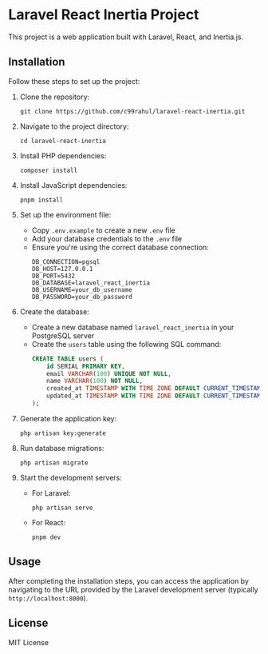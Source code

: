 # Laravel React Inertia Project

This project is a web application built with Laravel, React, and Inertia.js.

## Installation

Follow these steps to set up the project:

1. Clone the repository:

    ```
    git clone https://github.com/c99rahul/laravel-react-inertia.git
    ```

2. Navigate to the project directory:

    ```
    cd laravel-react-inertia
    ```

3. Install PHP dependencies:

    ```
    composer install
    ```

4. Install JavaScript dependencies:

    ```
    pnpm install
    ```

5. Set up the environment file:

    - Copy `.env.example` to create a new `.env` file
    - Add your database credentials to the `.env` file
    - Ensure you're using the correct database connection:
        ```
        DB_CONNECTION=pgsql
        DB_HOST=127.0.0.1
        DB_PORT=5432
        DB_DATABASE=laravel_react_inertia
        DB_USERNAME=your_db_username
        DB_PASSWORD=your_db_password
        ```

6. Create the database:

    - Create a new database named `laravel_react_inertia` in your PostgreSQL server
    - Create the `users` table using the following SQL command:
        ```sql
        CREATE TABLE users (
            id SERIAL PRIMARY KEY,
            email VARCHAR(100) UNIQUE NOT NULL,
            name VARCHAR(100) NOT NULL,
            created_at TIMESTAMP WITH TIME ZONE DEFAULT CURRENT_TIMESTAMP,
            updated_at TIMESTAMP WITH TIME ZONE DEFAULT CURRENT_TIMESTAMP
        );
        ```

7. Generate the application key:

    ```
    php artisan key:generate
    ```

8. Run database migrations:

    ```
    php artisan migrate
    ```

9. Start the development servers:
    - For Laravel:
        ```
        php artisan serve
        ```
    - For React:
        ```
        pnpm dev
        ```

## Usage

After completing the installation steps, you can access the application by navigating to the URL provided by the Laravel development server (typically `http://localhost:8000`).

## License

MIT License
